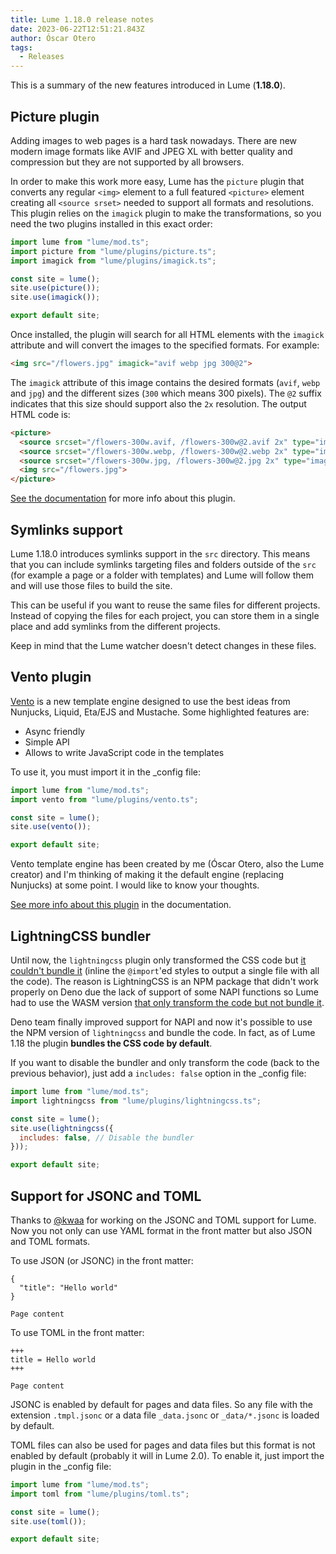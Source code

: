 ```yaml
---
title: Lume 1.18.0 release notes
date: 2023-06-22T12:51:21.843Z
author: Óscar Otero
tags:
  - Releases
---
```


This is a summary of the new features introduced in Lume (**1.18.0**).

<!-- more -->

## Picture plugin

Adding images to web pages is a hard task nowadays. There are new modern image
formats like AVIF and JPEG XL with better quality and compression but they are
not supported by all browsers.

In order to make this work more easy, Lume has the `picture` plugin that
converts any regular `<img>` element to a full featured `<picture>` element
creating all `<source srset>` needed to support all formats and resolutions.
This plugin relies on the `imagick` plugin to make the transformations, so you
need the two plugins installed in this exact order:

```ts
import lume from "lume/mod.ts";
import picture from "lume/plugins/picture.ts";
import imagick from "lume/plugins/imagick.ts";

const site = lume();
site.use(picture());
site.use(imagick());

export default site;
```

Once installed, the plugin will search for all HTML elements with the `imagick`
attribute and will convert the images to the specified formats. For example:

```html
<img src="/flowers.jpg" imagick="avif webp jpg 300@2">
```

The `imagick` attribute of this image contains the desired formats (`avif`,
`webp` and `jpg`) and the different sizes (`300` which means 300 pixels). The
`@2` suffix indicates that this size should support also the `2x` resolution.
The output HTML code is:

```html
<picture>
  <source srcset="/flowers-300w.avif, /flowers-300w@2.avif 2x" type="image/avif">
  <source srcset="/flowers-300w.webp, /flowers-300w@2.webp 2x" type="image/webp">
  <source srcset="/flowers-300w.jpg, /flowers-300w@2.jpg 2x" type="image/jpeg">
  <img src="/flowers.jpg">
</picture>
```

[See the documentation](https://lume.land/plugins/picture/) for more info about
this plugin.

## Symlinks support

Lume 1.18.0 introduces symlinks support in the `src` directory. This means that
you can include symlinks targeting files and folders outside of the `src` (for
example a page or a folder with templates) and Lume will follow them and will
use those files to build the site.

This can be useful if you want to reuse the same files for different projects.
Instead of copying the files for each project, you can store them in a single
place and add symlinks from the different projects.

Keep in mind that the Lume watcher doesn't detect changes in these files.

## Vento plugin

[Vento](https://github.com/oscarotero/vento) is a new template engine designed
to use the best ideas from Nunjucks, Liquid, Eta/EJS and Mustache. Some
highlighted features are:

- Async friendly
- Simple API
- Allows to write JavaScript code in the templates

To use it, you must import it in the _config file:

```js
import lume from "lume/mod.ts";
import vento from "lume/plugins/vento.ts";

const site = lume();
site.use(vento());

export default site;
```

Vento template engine has been created by me (Óscar Otero, also the Lume
creator) and I'm thinking of making it the default engine (replacing Nunjucks)
at some point. I would like to know your thoughts.

[See more info about this plugin](https://lume.land/plugins/vento/) in the
documentation.

## LightningCSS bundler

Until now, the `lightningcss` plugin only transformed the CSS code but
[it couldn't bundle it](https://github.com/lumeland/lume/issues/273) (inline the
`@import`'ed styles to output a single file with all the code). The reason is
LightningCSS is an NPM package that didn't work properly on Deno due the lack of
support of some NAPI functions so Lume had to use the WASM version
[that only transform the code but not bundle it](https://github.com/parcel-bundler/lightningcss/issues/277).

Deno team finally improved support for NAPI and now it's possible to use the NPM
version of `lightningcss` and bundle the code. In fact, as of Lume 1.18 the
plugin **bundles the CSS code by default**.

If you want to disable the bundler and only transform the code (back to the
previous behavior), just add a `includes: false` option in the _config file:

```js
import lume from "lume/mod.ts";
import lightningcss from "lume/plugins/lightningcss.ts";

const site = lume();
site.use(lightningcss({
  includes: false, // Disable the bundler
}));

export default site;
```

## Support for JSONC and TOML

Thanks to [@kwaa](https://github.com/kwaa) for working on the JSONC and TOML
support for Lume. Now you not only can use YAML format in the front matter but
also JSON and TOML formats.

To use JSON (or JSONC) in the front matter:

```
{
  "title": "Hello world"
}

Page content
```

To use TOML in the front matter:

```
+++
title = Hello world
+++

Page content
```

JSONC is enabled by default for pages and data files. So any file with the
extension `.tmpl.jsonc` or a data file `_data.jsonc` or `_data/*.jsonc` is
loaded by default.

TOML files can also be used for pages and data files but this format is not
enabled by default (probably it will in Lume 2.0). To enable it, just import the
plugin in the _config file:

```js
import lume from "lume/mod.ts";
import toml from "lume/plugins/toml.ts";

const site = lume();
site.use(toml());

export default site;
```
